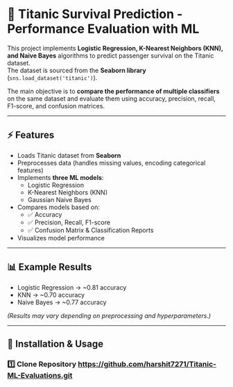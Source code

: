 # 🚢 Titanic Survival Prediction - Performance Evaluation with ML

This project implements **Logistic Regression, K-Nearest Neighbors (KNN), and Naive Bayes** algorithms to predict passenger survival on the Titanic dataset.  
The dataset is sourced from the **Seaborn library** (`sns.load_dataset('titanic')`).  

The main objective is to **compare the performance of multiple classifiers** on the same dataset and evaluate them using accuracy, precision, recall, F1-score, and confusion matrices.


---

## ⚡ Features
- Loads Titanic dataset from **Seaborn**
- Preprocesses data (handles missing values, encoding categorical features)
- Implements **three ML models**:
  - Logistic Regression
  - K-Nearest Neighbors (KNN)
  - Gaussian Naive Bayes
- Compares models based on:
  - ✅ Accuracy  
  - ✅ Precision, Recall, F1-score  
  - ✅ Confusion Matrix & Classification Reports
- Visualizes model performance

---

## 📊 Example Results
- Logistic Regression → ~0.81 accuracy  
- KNN → ~0.70 accuracy  
- Naive Bayes → ~0.77 accuracy  

*(Results may vary depending on preprocessing and hyperparameters.)*

---

## 🚀 Installation & Usage

### 1️⃣ Clone Repository  https://github.com/harshit7271/Titanic-ML-Evaluations.git
